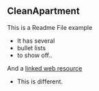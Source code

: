 ## CleanApartment
This is a Readme File example

* It has several
* bullet lists
* to show off..

And a [linked web resource](https://google.com)

* This is different.
